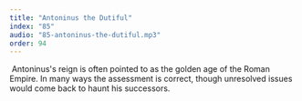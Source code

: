 ```yaml
---
title: "Antoninus the Dutiful"
index: "85"
audio: "85-antoninus-the-dutiful.mp3"
order: 94
---
```


 Antoninus's reign is often pointed to as the golden age of the Roman Empire. In many ways the assessment is correct, though unresolved issues would come back to haunt his successors.
